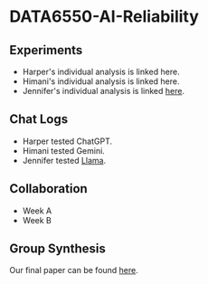 # DATA6550-AI-Reliability
## Experiments <br>
- Harper's individual analysis is linked here. <br>
- Himani's individual analysis is linked here. <br>
- Jennifer's individual analysis is linked [here](https://mtmailmtsu-my.sharepoint.com/:w:/g/personal/js2je_mtmail_mtsu_edu/EVMKH5kzBIVEp2uRPST5RfoBl2L7vRHqblK4dFA6ODvk_w?e=wGBw0y). <br>

## Chat Logs <br>
- Harper tested ChatGPT. <br>
- Himani tested Gemini. <br>
- Jennifer tested [Llama](https://mtmailmtsu-my.sharepoint.com/:w:/g/personal/js2je_mtmail_mtsu_edu/EbHjuYSe7plFtI9tUT-ZY7QB4AMTkl4NOdKSDWTbeJ6nVg?e=twMg4Y). <br>


## Collaboration <br>
- Week A <br>
- Week B <br>

## Group Synthesis <br>
Our final paper can be found [here](https://mtmailmtsu-my.sharepoint.com/:w:/g/personal/hek2t_mtmail_mtsu_edu/Ee--bGOm3xNBki04fp-29dMBypMgtO8d_jspBNyy2B7zEw?e=PA6bSG). <br>
